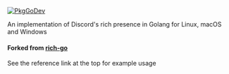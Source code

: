 [![PkgGoDev](https://pkg.go.dev/badge/github.com/thelennylord/go-discordrpc)](https://pkg.go.dev/github.com/thelennylord/go-discordrpc)

An implementation of Discord's rich presence in Golang for Linux, macOS and Windows
#### Forked from [rich-go](https://github.com/hugolgst/rich-go)

See the reference link at the top for example usage
